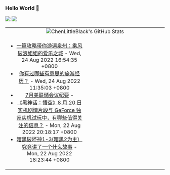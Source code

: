 ### Hello World 👋

[![](https://img.shields.io/badge/@ChenLittleBlack-1a6c81?style=flat&logo=java&logoColor=1a6c81&label=Java&colorA=ffffff)](https://www.java.com/)
[![](https://img.shields.io/badge/@ChenLittleBlack-41b883?style=flat&logo=vuedotjs&logoColor=41b883&label=Vue&colorA=ffffff)](https://cn.vuejs.org/)

<table>
<tr>
<td colspan="2" style="text-align: center;">
<img alt="ChenLittleBlack's GitHub Stats" src="https://github-readme-stats.vercel.app/api?username=ChenLittleBlack&show_icons=true&icon_color=CE1D2D&text_color=718096&bg_color=ffffff&hide_title=true" />
</td>
</tr>
<tr>
<td align="center" valign="middle">

<!-- START_SECTION:blog -->
* <a href='http://zhuanlan.zhihu.com/p/329673745?utm_campaign=rss&utm_medium=rss&utm_source=rss&utm_content=title' target='_blank'>一篇攻略带你游遍泉州：乘风破浪姐姐的爱乐之城</a> - Wed, 24 Aug 2022 16:54:35 +0800
* <a href='http://www.zhihu.com/question/24612119/answer/46969025?utm_campaign=rss&utm_medium=rss&utm_source=rss&utm_content=title' target='_blank'>你有过哪些有意思的旅游经历？</a> - Wed, 24 Aug 2022 11:35:03 +0800
* <a href='http://zhuanlan.zhihu.com/p/556152757?utm_campaign=rss&utm_medium=rss&utm_source=rss&utm_content=title' target='_blank'>7月美联储会议纪要</a> - 
* <a href='http://www.zhihu.com/question/549196095/answer/2637716419?utm_campaign=rss&utm_medium=rss&utm_source=rss&utm_content=title' target='_blank'>《黑神话：悟空》8 月 20 日实机剧情片段与 GeForce 独家实机试玩中，有哪些值得关注的信息？</a> - Mon, 22 Aug 2022 20:18:17 +0800
* <a href='http://zhuanlan.zhihu.com/p/556003099?utm_campaign=rss&utm_medium=rss&utm_source=rss&utm_content=title' target='_blank'>暗黑破坏神1-3(暗黑2为主）究竟讲了一个什么故事</a> - Mon, 22 Aug 2022 18:23:44 +0800
<!-- END_SECTION:blog -->

</td>
<td valign="middle" width="50%">

<!-- START_SECTION:douban -->

<!-- END_SECTION:douban -->

</td>
</tr>
</table>
